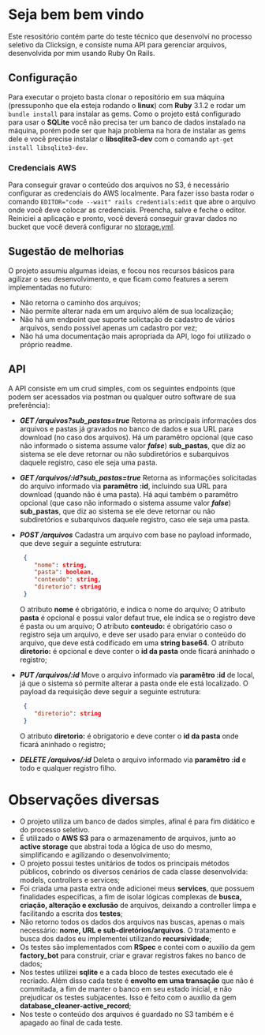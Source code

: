 # Seja bem bem vindo 

Este resositório contém parte do teste técnico que desenvolvi no processo seletivo da Clicksign, e consiste numa API para gerenciar arquivos, desenvolvida por mim usando Ruby On Rails.

## Configuração

Para executar o projeto basta clonar o repositório em sua máquina (pressuponho que ela esteja rodando o **linux**) com **Ruby** 3.1.2 e rodar um `bundle install` para instalar as gems. Como o projeto está configurado para usar o **SQLite** você não precisa ter um banco de dados instalado na máquina, porém pode ser que haja problema na hora de instalar as gems dele e você precise instalar o **libsqlite3-dev**  com o comando `apt-get install libsqlite3-dev`.

### Credenciais AWS

Para conseguir gravar o conteúdo dos arquivos no S3, é necessário configurar as credenciais do AWS localmente. Para fazer isso basta rodar o comando `EDITOR="code --wait" rails credentials:edit` que abre o arquivo onde você deve colocar as credenciais. Preencha, salve e feche o editor. Reiniciei a aplicação e pronto, você deverá conseguir gravar dados no bucket que você deverá configurar no [storage.yml](https://github.com/danielarrais/ruby-file-system-api/blob/main/config/storage.yml).

## Sugestão de melhorias

O projeto assumiu algumas ideias, e focou nos recursos básicos para agilizar o seu desenvolvimento, e que ficam como features a serem implementadas no futuro:
* Não retorna o caminho dos arquivos;
* Não permite alterar nada em um arquivo além de sua localização;
* Não há um endpoint que suporte solictação de cadastro de vários arquivos, sendo possível apenas um cadastro por vez;
* Não há uma documentação mais apropriada da API, logo foi utilizado o próprio readme.

## API
A API consiste em um crud simples, com os seguintes endpoints (que podem ser acessados via postman ou qualquer outro software de sua preferência):

- ***GET /arquivos?sub_pastas=true***
Retorna as principais informações dos arquivos e pastas já gravados no banco de dados e sua URL para download (no caso dos arquivos). Há um paramêtro opcional (que caso não informado o sistema assume valor ***false***)  **sub_pastas**, que diz ao sistema se ele deve retornar ou não subdiretórios e subarquivos daquele registro, caso ele seja uma pasta.

- ***GET /arquivos/:id?sub_pastas=true***
Retorna as informações solicitadas do arquivo informado via **paramêtro :id**, incluindo sua URL para download (quando não é uma pasta). Há aqui também o paramêtro opcional (que caso não informado o sistema assume valor ***false***)   **sub_pastas**, que diz ao sistema se ele deve retornar ou não subdiretórios e subarquivos daquele registro, caso ele seja uma pasta.

- ***POST /arquivos***
Cadastra um arquivo com base no payload informado, que deve seguir a seguinte estrutura:

	```JSON
	 {
		"nome": string, 
		"pasta": boolean,
		"conteudo": string,
		"diretorio": string
	 }
	```
	 O atributo **nome** é obrigatório, e indica o nome do arquivo;
	 O atributo **pasta** é  opcional e possui valor defaut true, ele indica se o registro deve é pasta ou um arquivo;
	O atributo **conteudo:** é obrigatório caso o registro seja um arquivo, e deve ser usado para enviar o conteúdo do arquivo, que deve está codificado em uma **string base64**.
	 O atributo **diretorio:** é opcional e deve conter o **id da pasta** onde ficará aninhado o registro;
	 
 - ***PUT /arquivos/:id***
Move o arquivo informado via **paramêtro :id** de local, já que o sistema só permite alterar a pasta onde ele está localizado. O payload da requisição deve seguir a seguinte estrutura: 
	```JSON
	 {
		"diretorio": string
	 }
	```
	 O atributo **diretorio:** é obrigatorio e deve conter o **id da pasta** onde ficará aninhado o registro;
	 
 - ***DELETE /arquivos/:id***
Deleta o arquivo informado via **paramêtro :id** e todo e qualquer registro filho.

# Observações diversas
* O projeto utiliza um banco de dados simples, afinal é para fim didático e do processo seletivo.
* É utilizado o **AWS S3** para o armazenamento de arquivos, junto ao **active storage** que abstrai toda a lógica de uso do mesmo, simplificando e agilizando o desenvolvimento;
* O projeto possui testes unitários de todos os principais métodos públicos, cobrindo os diversos cenários de cada classe desenvolvida: models, controllers e services;
* Foi criada uma pasta extra onde adicionei meus **services**, que possuem finalidades especificas, a fim de isolar lógicas  complexas de **busca, criação, alteração e exclusão** de arquivos, deixando a controller limpa e facilitando a escrita dos **testes**;
* Não retorno todos os dados dos arquivos nas buscas, apenas o mais necessário: **nome, URL e sub-diretórios/arquivos**. O tratamento e busca dos dados eu implementei utilizando **recursividade**;
* Os testes são implementados com **RSpec** e contei com o auxilio da gem **factory_bot** para construir, criar e gravar registros fakes no banco de dados;
* Nos testes utilizei **sqlite** e a cada bloco de testes executado ele é recriado. Além disso cada teste é **envolto em uma transação** que não é commitada, a fim de manter  o banco em seu estado inicial, e não prejudicar os testes subjacentes. Isso é feito com o auxílio da gem **database_cleaner-active_record**;
* Nos teste o conteúdo dos arquivos é guardado no S3 também e é apagado ao final de cada teste.
